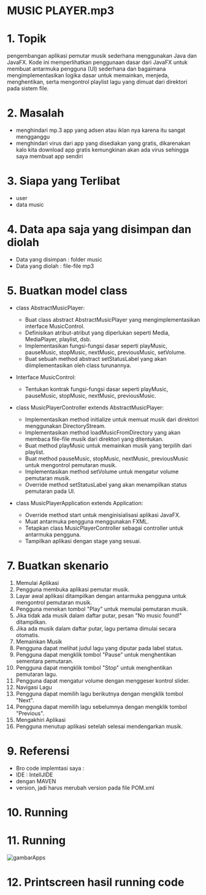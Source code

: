 <h1><b>MUSIC PLAYER.mp3</b></h1>

# 1. Topik
  pengembangan aplikasi pemutar musik sederhana menggunakan Java dan JavaFX. Kode ini memperlihatkan penggunaan dasar dari JavaFX untuk membuat antarmuka pengguna (UI) sederhana dan bagaimana mengimplementasikan logika dasar untuk memainkan, menjeda, menghentikan, serta mengontrol playlist lagu yang dimuat dari direktori pada sistem file.

# 2. Masalah
  - menghindari mp.3 app yang adsen atau iklan nya karena itu sangat mengganggu
  - menghindari virus dari app yang disediakan yang gratis, dikarenakan kalo kita download app gratis kemungkinan akan ada virus sehingga saya membuat app sendiri

# 3. Siapa yang Terlibat
  - user
  - data music

# 4. Data apa saja yang disimpan dan diolah
  - Data yang disimpan : folder music
  - Data yang diolah   : file-file mp3

# 5. Buatkan model class
  * class AbstractMusicPlayer:
      - Buat class abstract AbstractMusicPlayer yang mengimplementasikan interface MusicControl.
      - Definisikan atribut-atribut yang diperlukan seperti Media, MediaPlayer, playlist, dsb.
      - Implementasikan fungsi-fungsi dasar seperti playMusic, pauseMusic, stopMusic, nextMusic, previousMusic, setVolume.
      - Buat sebuah method abstract setStatusLabel yang akan diimplementasikan oleh class turunannya.
  
  * Interface MusicControl:
      - Tentukan kontrak fungsi-fungsi dasar seperti playMusic, pauseMusic, stopMusic, nextMusic, previousMusic.
  
  * class MusicPlayerController extends AbstractMusicPlayer:
      - Implementasikan method initialize untuk memuat musik dari direktori menggunakan DirectoryStream.
      - Implementasikan method loadMusicFromDirectory yang akan membaca file-file musik dari direktori yang ditentukan.
      - Buat method playMusic untuk memainkan musik yang terpilih dari playlist.
      - Buat method pauseMusic, stopMusic, nextMusic, previousMusic untuk mengontrol pemutaran musik.
      - Implementasikan method setVolume untuk mengatur volume pemutaran musik.
      - Override method setStatusLabel yang akan menampilkan status pemutaran pada UI.
  
  * class MusicPlayerApplication extends Application:
      - Override method start untuk menginisialisasi aplikasi JavaFX.
      - Muat antarmuka pengguna menggunakan FXML.
      - Tetapkan class MusicPlayerController sebagai controller untuk antarmuka pengguna.
      - Tampilkan aplikasi dengan stage yang sesuai.

# 7. Buatkan skenario
1. Memulai Aplikasi
2. Pengguna membuka aplikasi pemutar musik.
3. Layar awal aplikasi ditampilkan dengan antarmuka pengguna untuk mengontrol pemutaran musik.
4. Pengguna menekan tombol "Play" untuk memulai pemutaran musik.
5. Jika tidak ada musik dalam daftar putar, pesan "No music found!" ditampilkan.
6. Jika ada musik dalam daftar putar, lagu pertama dimulai secara otomatis.
7. Memainkan Musik
8. Pengguna dapat melihat judul lagu yang diputar pada label status.
9. Pengguna dapat mengklik tombol "Pause" untuk menghentikan sementara pemutaran.
10. Pengguna dapat mengklik tombol "Stop" untuk menghentikan pemutaran lagu.
11. Pengguna dapat mengatur volume dengan menggeser kontrol slider.
12. Navigasi Lagu
13. Pengguna dapat memilih lagu berikutnya dengan mengklik tombol "Next".
14. Pengguna dapat memilih lagu sebelumnya dengan mengklik tombol "Previous".
15. Mengakhiri Aplikasi
16. Pengguna menutup aplikasi setelah selesai mendengarkan musik.

# 9. Referensi
- Bro code <link src="https://www.youtube.com/watch?v=-D2OIekCKes&t=830s">
implemtasi saya :
- IDE : IntellJIDE
- dengan MAVEN
- version, jadi harus merubah version pada file POM.xml

# 10. Running


# 11. Running
<img src="https://github.com/ZIDANIDROS/uas-PBO/blob/main/screenshoot/gambaran%20app.JPG" alt="gambarApps" align="bottom">

# 12. Printscreen hasil running code
